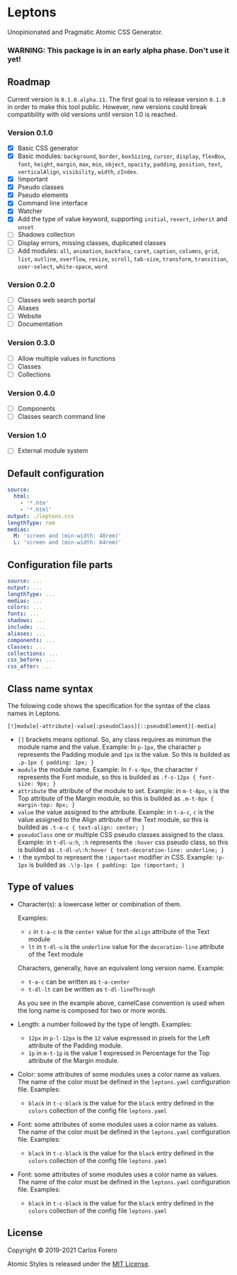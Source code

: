 # Leptons

Unopinionated and Pragmatic Atomic CSS Generator.

### WARNING: This package is in an early alpha phase. Don't use it yet!

## Roadmap

Current version is `0.1.0.alpha.11`. The first goal is to release version `0.1.0` in order to make this tool public. However, new versions could break compatibility with old versions until version 1.0 is reached.

### Version 0.1.0
- [x] Basic CSS generator
- [x] Basic modules: `background`, `border`, `boxSizing`, `cursor`, `display`, `flexBox`, `font`, `height`, `margin`, `max`, `min`, `object`, `opacity`, `padding`, `position`, `text`, `verticalAlign`, `visibility`, `width`, `zIndex`.
- [x] !important
- [x] Pseudo classes
- [x] Pseudo elements
- [x] Command line interface
- [x] Watcher
- [x] Add the type of value keyword, supporting `initial`, `revert`, `inherit` and `unset`
- [ ] Shadows collection
- [ ] Display errors, missing classes, duplicated classes
- [ ] Add modules: `all`, `animation`, `backface`, `caret`, `caption`, `columns`, `grid`, `list`, `outline`, `overflow`, `resize`, `scroll`, `tab-size`, `transform`, `transition`,  `user-select`, `white-space`, `word`

### Version 0.2.0
- [ ] Classes web search portal
- [ ] Aliases
- [ ] Website
- [ ] Documentation

### Version 0.3.0
- [ ] Allow multiple values in functions
- [ ] Classes
- [ ] Collections

### Version 0.4.0
- [ ] Components
- [ ] Classes search command line

### Version 1.0
- [ ] External module system

## Default configuration

``` yaml
source:
  html:
    - '*.htm'
    - '*.html'
output: ./leptons.css
lengthType: rem
medias:
  M: 'screen and (min-width: 48rem)'
  L: 'screen and (min-width: 64rem)'
```

## Configuration file parts
```yaml
source: ...
output: ...
lengthType: ...
medias: ...
colors: ...
fonts: ...
shadows: ...
include: ...
aliases: ...
components: ...
classes: ...
collections: ...
css_before: ...
css_after: ...
```

## Class name syntax

The folowing code shows the specification for the syntax of the class names in Leptons.

```
[!]module[-attribute]-value[:pseudoClass][::pseudoElement][-media]
```
* `[]` brackets means optional.
  So, any class requires as minimun the module name and the value.
  Example: In `p-1px`, the character `p` represents the Padding module and `1px`  is the value. So this is builded as `.p-1px { padding: 1px; }`
* `module` the module name.
  Example: In `f-s-9px`, the character `f` represents the Font module, so this is builded as `.f-s-12px { font-size: 9px; }`
* `attribute` the attribute of the module to set.
  Example: in `m-t-8px`, `s` is the Top attribute of the Margin module, so this is builded as `.m-t-8px { margin-top: 8px; }`
* `value` the value assigned to the attribute.
  Example: in `t-a-c`, `c` is the value assigned to the Align attribute of the Text module, so this is builded as `.t-a-c { text-align: center; }`
* `pseudoClass` one or multiple CSS pseudo classes assigned to the class.
Example: in `t-dl-u:h`, `:h` represents the `:hover` css pseudo class, so this is builded as `.t-dl-u\:h:hover { text-decoration-line: underline; }`
* `!` the symbol to represent the `!important` modifier in CSS.
  Example: `!p-1px` is builded as `.\!p-1px { padding: 1px !important; }`


## Type of values

* Character(s): a lowercase letter or combination of them.

  Examples:

  * `c` in `t-a-c` is the `center` value for the `align` attribute of the Text module
  * `lt` in `t-dl-u` is the `underline` value for the `decoration-line` attribute of the Text module

  Characters, generally, have an equivalent long version name.
  Example:

  * `t-a-c` can be written as `t-a-center`
  * `t-dl-lt` can be written as `t-dl-lineThrough`

  As you see in the example above, camelCase convention is used when the long name is composed for two or more words.

* Length:  a number followed by the type of length.
  Examples:

  * `12px` in `p-l-12px` is the  `12` value expressed in pixels for the Left attribute of the Padding module.
  * `1p` in `m-t-1p` is the value 1 expressed in Percentage for the Top attribute of the Margin module.

* Color: some attributes of some modules uses a color name as values. The name of the color must be defined in the `leptons.yaml` configuration file.
Examples:

  * `black` in `t-c-black` is the value for the `black` entry defined in the `colors` collection of the config file `leptons.yaml`

* Font: some attributes of some modules uses a color name as values. The name of the color must be defined in the `leptons.yaml` configuration file.
  Examples:

  * `black` in `t-c-black` is the value for the `black` entry defined in the `colors` collection of the config file `leptons.yaml`

* Font: some attributes of some modules uses a color name as values. The name of the color must be defined in the `leptons.yaml` configuration file.
  Examples:

  * `black` in `t-c-black` is the value for the `black` entry defined in the `colors` collection of the config file `leptons.yaml`



## License

Copyright © 2019-2021 Carlos Forero

Atomic Styles is released under the [MIT License](LICENSE).


